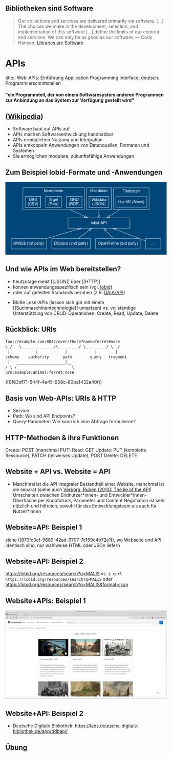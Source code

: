 ## Bibliotheken sind Software
> Our collections and services are delivered primarily via software. [...] The choices we make in the development, selection, and implementation of this software [...] define the limits of our content and services. We can only be as good as our software.
— Cody Hanson, [Libraries are Software](http://codyhanson.com/writing/software.html)
# APIs
title:: Web-APIs: Einführung
Application Programming Interface;
deutsch: Programmierschnittstellen
#### "ein Programmteil, der von einem Softwaresystem anderen Programmen zur Anbindung an das System zur Verfügung gestellt wird"
([Wikipedia](https://de.wikipedia.org/w/index.php?title=Programmierschnittstelle&oldid=215955723))
-
  * Software baut auf APIs auf
  * APIs machen Softwareentwicklung handhabbar
  * APIs ermöglichen Nutzung und Integration
  * APIs entkoppeln Anwendungen von Datenquellen, Formaten und Systemen
  * Sie ermöglichen modulare, zukunftsfähige Anwendungen
## Zum Beispiel lobid-Formate und -Anwendungen
![lobid-data.png](../assets/lobid-data.png)
## Und wie APIs im Web bereitstellen? 
* heutzutage meist [[JSON]] über [[HTTP]] 
* können anwendungsspezifisch sein (vgl. [lobid](https://lobid.org))
* oder auf geteilten Standards beruhen (z.B. [DAIA-API](https://verbundwiki.gbv.de/display/VZG/DAIA))
- Bloße Lese-APIs (lassen sich gut mit einem [[Suchmaschinentechnologie]] umsetzen)
  vs.
  vollständige Unterstützung von CRUD-Operationen: Create, Read, Update, Delete
## Rückblick: URIs
```
foo://example.com:8042/over/there?name=ferret#nose
\_/   \______________/\_________/ \_________/ \__/
 |           |            |            |        |
scheme    authority      path        query   fragment
 |   _____________________|__
/ \ /                        \
urn:example:animal:ferret:nose
```
((6163df71-544f-4e45-908c-80ba1432a40f))
## Basis von Web-APIs: URIs & HTTP
* Service
* Path: Wo sind API Endpoints?
* Query-Parameter: Wie kann ich eine Abfrage formulieren?
## HTTP-Methoden & ihre Funktionen
Create: POST (manchmal PUT)
Read: GET
Update: PUT (komplette Ressource), PATCH (teilweises Update), POST
Delete: DELETE
## Website + API vs. Website = API
* Manchmal ist die API integraler Bestandteil einer Website, manchmal ist sie separat (siehe auch [Verborg, Ruben (2013): The lie of the API](https://ruben.verborgh.org/blog/2013/11/29/the-lie-of-the-api/))
 Umschalten zwischen Endnutzer\*innen- und Entwickler\*innen-Oberfläche per Knopfdruck, Parameter und Content Negotiation ist sehr nützlich und hilfreich, sowohl für das Entiwcklungsteam als auch für Nutzer\*innen
## Website=API: Beispiel 1
siehe ((870fc3ef-9689-42ad-9707-7c169c4b72e1)), wo Webseite und API identisch sind, nur wahlweise HTML oder JSOn liefern
## Website=API: Beispiel 2
https://lobid.org/resources/search?q=MALIS
vs.
`$ curl https://lobid.org/resources/search?q=MALIS`
oder
https://lobid.org/resources/search?q=MALIS&format=json
## Website+APIs: Beispiel 1
![image.png](../assets/image_1634068232195_0.png)
## Website+API: Beispiel 2
* Deutsche Digitale Bibliothek: https://labs.deutsche-digitale-bibliothek.de/app/ddbapi/
## Übung